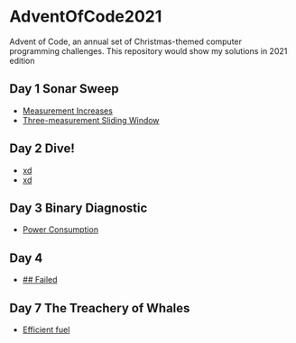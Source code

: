# AdventOfCode2021

Advent of Code, an annual set of Christmas-themed computer programming challenges.
This repository would show my solutions in 2021 edition

## Day 1 Sonar Sweep
- <a href="./Day1/day1_1/challenge1.go" target="_blank">Measurement Increases</a>
- <a href="./Day1/day1_2/challenge2.go" target="_blank">Three-measurement Sliding Window</a>

## Day 2 Dive!
- <a href="./Day2/day2_1/challenge1.go" target="_blank">xd</a>
- <a href="./Day2/day2_2/challenge2.go" target="_blank">xd</a>

## Day 3 Binary Diagnostic
- <a href="./Day3/day3_1/challenge1.js" target="_blank">Power Consumption</a>
<!-- <a href="./Day3/day3_2/challenge2.xx" target="_blank">xd</a> -->

## Day 4 
- <a href="./Day4/day4_1/challenge1.js" target="_blank">## Failed</a>

## Day 7 The Treachery of Whales
- <a href="./Day7/day7_1/challenge1.go" target="_blank">Efficient fuel</a>

